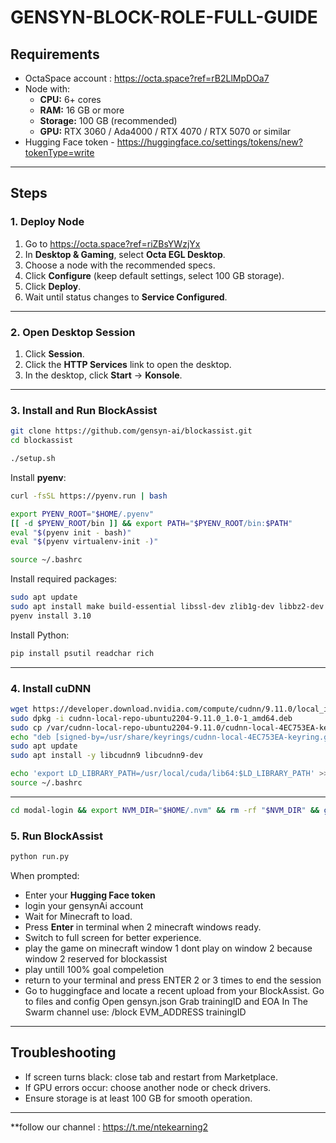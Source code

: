 # GENSYN-BLOCK-ROLE-FULL-GUIDE

## Requirements
- OctaSpace account : https://octa.space?ref=rB2LlMpDOa7
- Node with:
  - **CPU:** 6+ cores
  - **RAM:** 16 GB or more
  - **Storage:** 100 GB (recommended)
  - **GPU:** RTX 3060 / Ada4000 / RTX 4070 / RTX 5070 or similar
- Hugging Face token - https://huggingface.co/settings/tokens/new?tokenType=write

---

## Steps

### 1. Deploy Node
1. Go to https://octa.space?ref=riZBsYWzjYx
2. In **Desktop & Gaming**, select **Octa EGL Desktop**.
3. Choose a node with the recommended specs.
4. Click **Configure** (keep default settings, select 100 GB storage).
5. Click **Deploy**.
6. Wait until status changes to **Service Configured**.

---

### 2. Open Desktop Session
1. Click **Session**.
2. Click the **HTTP Services** link to open the desktop.
3. In the desktop, click **Start** → **Konsole**.

---

### 3. Install and Run BlockAssist

```bash
git clone https://github.com/gensyn-ai/blockassist.git
cd blockassist
```

```bash
./setup.sh
```

Install **pyenv**:
```bash
curl -fsSL https://pyenv.run | bash
```

```bash
export PYENV_ROOT="$HOME/.pyenv"
[[ -d $PYENV_ROOT/bin ]] && export PATH="$PYENV_ROOT/bin:$PATH"
eval "$(pyenv init - bash)"
eval "$(pyenv virtualenv-init -)"
```

```bash
source ~/.bashrc
```

Install required packages:
```bash
sudo apt update
sudo apt install make build-essential libssl-dev zlib1g-dev libbz2-dev libreadline-dev libsqlite3-dev curl git libncursesw5-dev xz-utils tk-dev libxml2-dev libxmlsec1-dev libffi-dev liblzma-dev # Dependencies for Python installation
pyenv install 3.10
```

Install Python:
```bash
pip install psutil readchar rich
```

---

### 4. Install cuDNN

```bash
wget https://developer.download.nvidia.com/compute/cudnn/9.11.0/local_installers/cudnn-local-repo-ubuntu2204-9.11.0_1.0-1_amd64.deb
sudo dpkg -i cudnn-local-repo-ubuntu2204-9.11.0_1.0-1_amd64.deb
sudo cp /var/cudnn-local-repo-ubuntu2204-9.11.0/cudnn-local-4EC753EA-keyring.gpg /usr/share/keyrings/
echo "deb [signed-by=/usr/share/keyrings/cudnn-local-4EC753EA-keyring.gpg] file:///var/cudnn-local-repo-ubuntu2204-9.11.0 /" | sudo tee /etc/apt/sources.list.d/cudnn-local.list
sudo apt update
sudo apt install -y libcudnn9 libcudnn9-dev
```

```bash
echo 'export LD_LIBRARY_PATH=/usr/local/cuda/lib64:$LD_LIBRARY_PATH' >> ~/.bashrc
source ~/.bashrc
```

---

```bash
cd modal-login && export NVM_DIR="$HOME/.nvm" && rm -rf "$NVM_DIR" && git clone https://github.com/nvm-sh/nvm "$NVM_DIR" && . "$NVM_DIR/nvm.sh" && nvm install 20.19.0 && nvm use 20.19.0 && node -v && (corepack enable || npm i -g yarn@1) && yarn --version && yarn install && yarn dev
```

### 5. Run BlockAssist

```bash
python run.py
```

When prompted:
- Enter your **Hugging Face token**
- login your gensynAi account 
- Wait for Minecraft to load.
- Press **Enter** in terminal when 2 minecraft windows ready.
- Switch to full screen for better experience.
- play the game on minecraft window 1 dont play on window 2 because window 2 reserved for blockassist
- play untill 100% goal compeletion
- return to your terminal and press ENTER 2 or 3 times to end the session
- Go to huggingface and locate a recent upload from your BlockAssist.
Go to files and config
Open gensyn.json
Grab trainingID and EOA
In The Swarm channel use: /block EVM_ADDRESS trainingID
---

## Troubleshooting
- If screen turns black: close tab and restart from Marketplace.
- If GPU errors occur: choose another node or check drivers.
- Ensure storage is at least 100 GB for smooth operation.

---

**follow our channel : https://t.me/ntekearning2









